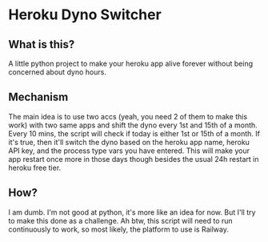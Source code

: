 # Heroku Dyno Switcher
## What is this?
A little python project to make your heroku app alive forever without being concerned about dyno hours.

## Mechanism
The main idea is to use two accs (yeah, you need 2 of them to make this work) with two same apps and shift the dyno every 1st and 15th of a month.
Every 10 mins, the script will check if today is either 1st or 15th of a month. If it's true, then it'll switch the dyno based on the heroku app name, heroku API key, and the process type vars you have entered.
This will make your app restart once more in those days though besides the usual 24h restart in heroku free tier.

## How?
I am dumb. I'm not good at python, it's more like an idea for now. But I'll try to make this done as a challenge. Ah btw, this script will need to run continuously to work, so most likely, the platform to use is Railway.
